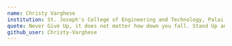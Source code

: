 ```yaml
---
name: Christy Varghese
institution: St. Joseph's College of Engineering and Technology, Palai.
quote: Never Give Up, it does not matter how down you fall. Stand Up and work hard!!
github_user: Christy-Varghese
---
```

